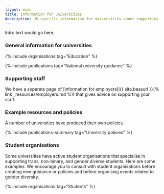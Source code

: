 ```yaml
---
layout: misc
title: Information for universities
description: UK-specific information for universities about supporting trans, nonbinary, and gender non-conforming students and staff
---
```


Intro text would go here.

### General information for universities

{% include organisations tag="Education" %}

{% include publications tag="National university guidance" %}

### Supporting staff

We have a separate page of [information for employers]({{ site.baseurl }}{% link _resources/employers.md %}) that gives advice on supporting your staff.

### Example resources and policies

A number of universities have produced their own policies.

{% include publications-summary tag="University policies" %}

### Student organisations

Some universities have active student organisations that specialise in supporting trans, non-binary, and gender diverse students. Here are some examples. We encourage you to consult with student organisations before creating new guidance or policies and before organising events related to gender diversity.

{% include organisations tag="Students" %}
